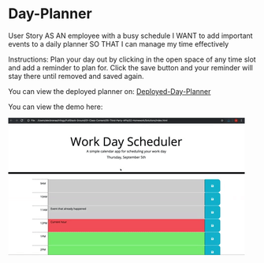# Day-Planner

User Story
AS AN employee with a busy schedule I WANT to add important events to a daily planner SO THAT I can manage my time effectively

Instructions:
Plan your day out by clicking in the open space of any time slot and add a reminder to plan for. Click the save button and 
your reminder will stay there until removed and saved again. 

You can view the deployed planner on:
[Deployed-Day-Planner](https://neels109.github.io/Day-Planner/)

You can view the demo here:



![Day-Planner-Demo](./Assets/05-third-party-apis-homework-demo.gif)
